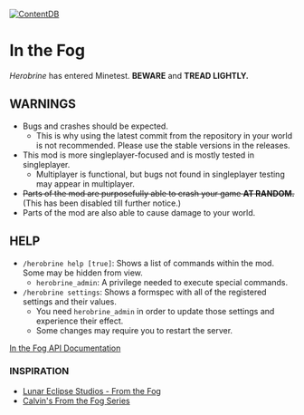 [![ContentDB](https://content.minetest.net/packages/J05629/in_the_fog/shields/downloads/)](https://content.minetest.net/packages/J05629/in_the_fog/)

# In the Fog

*Herobrine* has entered Minetest. **BEWARE** and **TREAD LIGHTLY.**

## WARNINGS

- Bugs and crashes should be expected.
  - This is why using the latest commit from the repository in your world is not recommended. Please use the stable versions in the releases.
- This mod is more singleplayer-focused and is mostly tested in singleplayer.
  - Multiplayer is functional, but bugs not found in singleplayer testing may appear in multiplayer.
- ~~Parts of the mod are purposefully able to crash your game **AT RANDOM.**~~ (This has been disabled till further notice.)
- Parts of the mod are also able to cause damage to your world.

## HELP

- `/herobrine help [true]`: Shows  a list of commands within the mod. Some may be hidden from view.
  - `herobrine_admin`: A privilege needed to execute special commands.
- `/herobrine settings`: Shows a formspec with all of the registered settings and their values.
  - You need `herobrine_admin` in order to update those settings and experience their effect.
  - Some changes may require you to restart the server.

[In the Fog API Documentation](https://github.com/Jo5629/jo5629-In_the_Fog/blob/main/DOCUMENTATION.md)

### INSPIRATION

- [Lunar Eclipse Studios - From the Fog](https://lunareclipse.studio/creations/from-the-fog)
- [Calvin's From the Fog Series](https://www.youtube.com/@Calvin9000)
